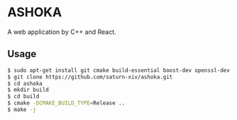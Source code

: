 # ASHOKA

A web application by C++ and React.

## Usage

```bash
$ sudo apt-get install git cmake build-essential boost-dev openssl-dev
$ git clone https://github.com/saturn-xiv/ashoka.git
$ cd ashoka
$ mkdir build
$ cd build
$ cmake -DCMAKE_BUILD_TYPE=Release ..
$ make -j
```
